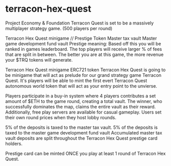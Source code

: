 # terracon-hex-quest

Project Economy & Foundation
Terracon Quest is set to be a massively multiplayer strategy game. (500 players per round)

Terracon Hex Quest minigame // Prestige Token
Master tax vault
Master game development fund vault
Prestige meaning: Based off this you will be ranked in games leaderboard. The top players will receive larger % of fees that are split in between. The better you are at this game, the more revenue your $TRQ tokens will generate.

Terracon Hex Quest minigame ERC721 token
Terracon Hex Quest is going to be minigame that will act as prelude for our grand strategy game Terracon Quest. It's players will be able to mint the first evert Terracon Quest autonomous world token that will act as your entry point to the unvierse.

Players participate in a buy-in system where 4 players contributes a set amount of $ETH to the game round, creating a total vault. The winner, who successfully dominates the map, claims the entire vault as their reward. Additionally, free play servers are available for casual gameplay. Users set their own round prices when they host lobby rounds.

5% of the deposits is taxed to the master tax vault.
5% of the deposits is taxed to the master game development fund vault
Accumulated master tax vault deposits are split throughout the Terracon Hex Quest prestige card holders.

Prestige card can be minted ONCE you play at least 1 round of Terracon Hex Quest.

